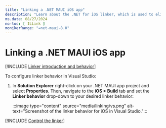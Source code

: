 ```yaml
---
title: "Linking a .NET MAUI iOS app"
description: "Learn about the .NET for iOS linker, which is used to eliminate unused code from a .NET MAUI iOS app in order to reduce its size."
ms.date: 08/27/2024
no-loc: [ ILLink ]
monikerRange: "=net-maui-8.0"
---
```


# Linking a .NET MAUI iOS app

[!INCLUDE [Linker introduction and behavior](../macios/includes/linker-behavior.md)]

To configure linker behavior in Visual Studio:

1. In **Solution Explorer** right-click on your .NET MAUI app project and select **Properties**. Then, navigate to the **iOS > Build** tab and set the **Linker behavior** drop-down to your desired linker behavior:

    :::image type="content" source="media/linking/vs.png" alt-text="Screenshot of the linker behavior for iOS in Visual Studio.":::

[!INCLUDE [Control the linker](../includes/linker-control.md)]
